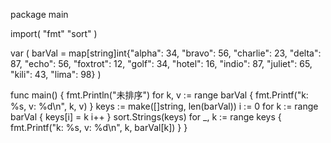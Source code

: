 package main

import(
    "fmt"
    "sort"
)

var (
    barVal = map[string]int{"alpha": 34, "bravo": 56, "charlie": 23,
                            "delta": 87, "echo": 56, "foxtrot": 12,
                            "golf": 34, "hotel": 16, "indio": 87,
                            "juliet": 65, "kili": 43, "lima": 98}
)

func main() {
    fmt.Println("未排序")
    for k, v := range barVal {
        fmt.Printf("k: %s, v: %d\n", k, v)
    }
    keys := make([]string, len(barVal))
    i := 0
    for k := range barVal {
        keys[i] = k
        i++
    }
    sort.Strings(keys)
    for _, k := range keys {
        fmt.Printf("k: %s, v: %d\n", k, barVal[k])
    }
}
